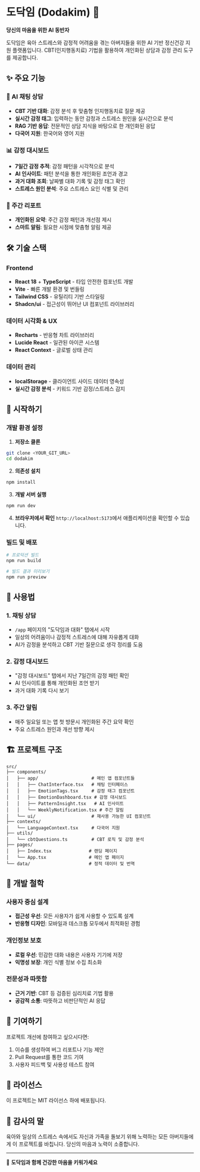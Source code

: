 
# 도닥임 (Dodakim) 🤱

**당신의 마음을 위한 AI 동반자**

도닥임은 육아 스트레스와 감정적 어려움을 겪는 아버지들을 위한 AI 기반 정신건강 지원 플랫폼입니다. CBT(인지행동치료) 기법을 활용하여 개인화된 상담과 감정 관리 도구를 제공합니다.

## ✨ 주요 기능

### 🤖 AI 채팅 상담
- **CBT 기반 대화**: 감정 분석 후 맞춤형 인지행동치료 질문 제공
- **실시간 감정 태그**: 입력하는 동안 감정과 스트레스 원인을 실시간으로 분석
- **RAG 기반 응답**: 전문적인 상담 지식을 바탕으로 한 개인화된 응답
- **다국어 지원**: 한국어와 영어 지원

### 📊 감정 대시보드
- **7일간 감정 추적**: 감정 패턴을 시각적으로 분석
- **AI 인사이트**: 패턴 분석을 통한 개인화된 조언과 경고
- **과거 대화 조회**: 날짜별 대화 기록 및 감정 태그 확인
- **스트레스 원인 분석**: 주요 스트레스 요인 식별 및 관리

### 📅 주간 리포트
- **개인화된 요약**: 주간 감정 패턴과 개선점 제시
- **스마트 알림**: 필요한 시점에 맞춤형 알림 제공

## 🛠 기술 스택

### Frontend
- **React 18** + **TypeScript** - 타입 안전한 컴포넌트 개발
- **Vite** - 빠른 개발 환경 및 번들링
- **Tailwind CSS** - 유틸리티 기반 스타일링
- **Shadcn/ui** - 접근성이 뛰어난 UI 컴포넌트 라이브러리

### 데이터 시각화 & UX
- **Recharts** - 반응형 차트 라이브러리
- **Lucide React** - 일관된 아이콘 시스템
- **React Context** - 글로벌 상태 관리

### 데이터 관리
- **localStorage** - 클라이언트 사이드 데이터 영속성
- **실시간 감정 분석** - 키워드 기반 감정/스트레스 감지

## 🚀 시작하기

### 개발 환경 설정

1. **저장소 클론**
```bash
git clone <YOUR_GIT_URL>
cd dodakim
```

2. **의존성 설치**
```bash
npm install
```

3. **개발 서버 실행**
```bash
npm run dev
```

4. **브라우저에서 확인**
`http://localhost:5173`에서 애플리케이션을 확인할 수 있습니다.

### 빌드 및 배포

```bash
# 프로덕션 빌드
npm run build

# 빌드 결과 미리보기
npm run preview
```

## 📱 사용법

### 1. 채팅 상담
- `/app` 페이지의 "도닥임과 대화" 탭에서 시작
- 일상의 어려움이나 감정적 스트레스에 대해 자유롭게 대화
- AI가 감정을 분석하고 CBT 기반 질문으로 생각 정리를 도움

### 2. 감정 대시보드
- "감정 대시보드" 탭에서 지난 7일간의 감정 패턴 확인
- AI 인사이트를 통해 개인화된 조언 받기
- 과거 대화 기록 다시 보기

### 3. 주간 알림
- 매주 일요일 또는 앱 첫 방문시 개인화된 주간 요약 확인
- 주요 스트레스 원인과 개선 방향 제시

## 🏗 프로젝트 구조

```
src/
├── components/
│   ├── app/                    # 메인 앱 컴포넌트들
│   │   ├── ChatInterface.tsx   # 채팅 인터페이스
│   │   ├── EmotionTags.tsx     # 감정 태그 컴포넌트
│   │   ├── EmotionDashboard.tsx # 감정 대시보드
│   │   ├── PatternInsight.tsx   # AI 인사이트
│   │   └── WeeklyNotification.tsx # 주간 알림
│   └── ui/                     # 재사용 가능한 UI 컴포넌트
├── contexts/
│   └── LanguageContext.tsx     # 다국어 지원
├── utils/
│   └── cbtQuestions.ts         # CBT 로직 및 감정 분석
├── pages/
│   ├── Index.tsx              # 랜딩 페이지
│   └── App.tsx                # 메인 앱 페이지
└── data/                      # 정적 데이터 및 번역
```

## 🎯 개발 철학

### 사용자 중심 설계
- **접근성 우선**: 모든 사용자가 쉽게 사용할 수 있도록 설계
- **반응형 디자인**: 모바일과 데스크톱 모두에서 최적화된 경험

### 개인정보 보호
- **로컬 우선**: 민감한 대화 내용은 사용자 기기에 저장
- **익명성 보장**: 개인 식별 정보 수집 최소화

### 전문성과 따뜻함
- **근거 기반**: CBT 등 검증된 심리치료 기법 활용
- **공감적 소통**: 따뜻하고 비판단적인 AI 응답

## 🤝 기여하기

프로젝트 개선에 참여하고 싶으시다면:

1. 이슈를 생성하여 버그 리포트나 기능 제안
2. Pull Request를 통한 코드 기여
3. 사용자 피드백 및 사용성 테스트 참여

## 📄 라이선스

이 프로젝트는 MIT 라이선스 하에 배포됩니다.

## 🙏 감사의 말

육아와 일상의 스트레스 속에서도 자신과 가족을 돌보기 위해 노력하는 모든 아버지들에게 이 프로젝트를 바칩니다. 당신의 마음과 노력이 소중합니다.

---

💙 **도닥임과 함께 건강한 마음을 키워가세요**
